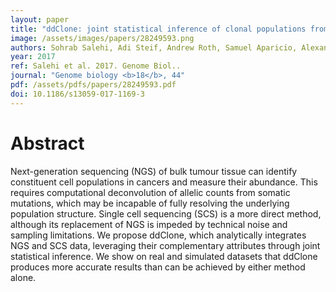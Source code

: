 ```yaml
---
layout: paper
title: "ddClone: joint statistical inference of clonal populations from single cell and bulk tumour sequencing data."
image: /assets/images/papers/28249593.png
authors: Sohrab Salehi, Adi Steif, Andrew Roth, Samuel Aparicio, Alexandre Bouchard-Côté, Sohrab P Shah
year: 2017
ref: Salehi et al. 2017. Genome Biol..
journal: "Genome biology <b>18</b>, 44"
pdf: /assets/pdfs/papers/28249593.pdf
doi: 10.1186/s13059-017-1169-3
---
```


# Abstract

Next-generation sequencing (NGS) of bulk tumour tissue can identify constituent cell populations in cancers and measure their abundance. This requires computational deconvolution of allelic counts from somatic mutations, which may be incapable of fully resolving the underlying population structure. Single cell sequencing (SCS) is a more direct method, although its replacement of NGS is impeded by technical noise and sampling limitations. We propose ddClone, which analytically integrates NGS and SCS data, leveraging their complementary attributes through joint statistical inference. We show on real and simulated datasets that ddClone produces more accurate results than can be achieved by either method alone.

